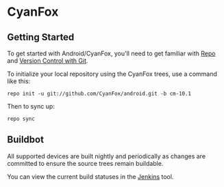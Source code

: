 CyanFox
===========

Getting Started
---------------

To get started with Android/CyanFox, you'll need to get
familiar with [Repo](https://source.android.com/source/using-repo.html) and [Version Control with Git](https://source.android.com/source/version-control.html).

To initialize your local repository using the CyanFox trees, use a command like this:

    repo init -u git://github.com/CyanFox/android.git -b cm-10.1

Then to sync up:

    repo sync

Buildbot
--------

All supported devices are built nightly and periodically as changes are committed to ensure the source trees remain buildable.

You can view the current build statuses in the [Jenkins](http://jenkins.cyanogenmod.org) tool.
